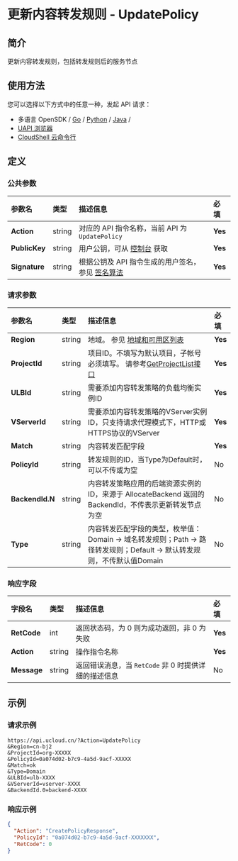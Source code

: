 # 更新内容转发规则 - UpdatePolicy

## 简介

更新内容转发规则，包括转发规则后的服务节点






## 使用方法

您可以选择以下方式中的任意一种，发起 API 请求：
- 多语言 OpenSDK / [Go](https://github.com/ucloud/ucloud-sdk-go) / [Python](https://github.com/ucloud/ucloud-sdk-python3) / [Java](https://github.com/ucloud/ucloud-sdk-java) /
- [UAPI 浏览器](https://console.ucloud.cn/uapi/detail?id=UpdatePolicy)
- [CloudShell 云命令行](https://shell.ucloud.cn/)


## 定义

### 公共参数

| 参数名 | 类型 | 描述信息 | 必填 |
|:---|:---|:---|:---|
| **Action**     | string  | 对应的 API 指令名称，当前 API 为 `UpdatePolicy`                        | **Yes** |
| **PublicKey**  | string  | 用户公钥，可从 [控制台](https://console.ucloud.cn/uapi/apikey) 获取                                             | **Yes** |
| **Signature**  | string  | 根据公钥及 API 指令生成的用户签名，参见 [签名算法](api/summary/signature.md)  | **Yes** |

### 请求参数

| 参数名 | 类型 | 描述信息 | 必填 |
|:---|:---|:---|:---|
| **Region** | string | 地域。 参见 [地域和可用区列表](api/summary/regionlist) |**Yes**|
| **ProjectId** | string | 项目ID。不填写为默认项目，子帐号必须填写。 请参考[GetProjectList接口](api/summary/get_project_list) |**Yes**|
| **ULBId** | string | 需要添加内容转发策略的负载均衡实例ID |**Yes**|
| **VServerId** | string | 需要添加内容转发策略的VServer实例ID，只支持请求代理模式下，HTTP或HTTPS协议的VServer |**Yes**|
| **Match** | string | 内容转发匹配字段 |**Yes**|
| **PolicyId** | string | 转发规则的ID，当Type为Default时，可以不传或为空 |No|
| **BackendId.N** | string | 内容转发策略应用的后端资源实例的ID，来源于 AllocateBackend 返回的 BackendId，不传表示更新转发节点为空 |No|
| **Type** | string | 内容转发匹配字段的类型，枚举值：Domain -> 域名转发规则；Path -> 路径转发规则；Default -> 默认转发规则，不传默认值Domain |No|

### 响应字段

| 字段名 | 类型 | 描述信息 | 必填 |
|:---|:---|:---|:---|
| **RetCode** | int | 返回状态码，为 0 则为成功返回，非 0 为失败 |**Yes**|
| **Action** | string | 操作指令名称 |**Yes**|
| **Message** | string | 返回错误消息，当 `RetCode` 非 0 时提供详细的描述信息 |No|




## 示例

### 请求示例
    
```
https://api.ucloud.cn/?Action=UpdatePolicy
&Region=cn-bj2
&ProjectId=org-XXXXX
&PolicyId=0a074d02-b7c9-4a5d-9acf-XXXXX
&Match=ok
&Type=Domain
&ULBId=ulb-XXXX
&VServerId=vserver-XXXX
&BackendId.0=backend-XXXX
```

### 响应示例
    
```json
{
  "Action": "CreatePolicyResponse",
  "PolicyId": "0a074d02-b7c9-4a5d-9acf-XXXXXXX",
  "RetCode": 0
}
```






